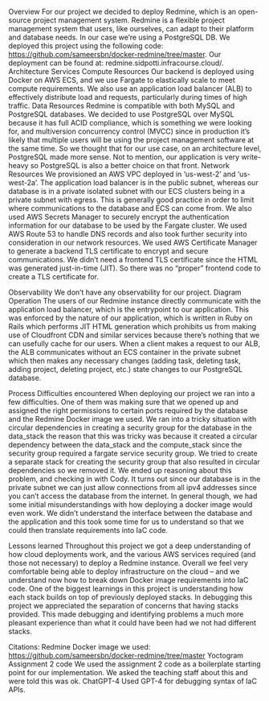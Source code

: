 
Overview
For our project we decided to deploy Redmine, which is an open-source project management system. Redmine is a flexible project management system that users, like ourselves, can adapt to their platform and database needs. In our case we’re using a PostgreSQL DB. We deployed this project using the following code: https://github.com/sameersbn/docker-redmine/tree/master. Our deployment can be found at: redmine.sidpotti.infracourse.cloud/.
Architecture
Services
Compute Resources
Our backend is deployed using Docker on AWS ECS, and we use Fargate to elastically scale to meet compute requirements. We also use an application load balancer (ALB) to effectively distribute load and requests, particularly during times of high traffic. 
Data Resources
Redmine is compatible with both MySQL and PostgreSQL databases. We decided to use PostgreSQL over MySQL because it has full ACID compliance, which is something we were looking for, and multiversion concurrency control (MVCC) since in production it’s likely that multiple users will be using the project management software at the same time. So we thought that for our use case, on an architecture level, PostgreSQL made more sense. Not to mention, our application is very write-heavy so PostgreSQL is also a better choice on that front. 
Network Resources
We provisioned an AWS VPC deployed in ‘us-west-2’ and ‘us-west-2a’. The application load balancer is in the public subnet, whereas our database is in a private isolated subnet with our ECS clusters being in a private subnet with egress. This is generally good practice in order to limit where communications to the database and ECS can come from. We also used AWS Secrets Manager to securely encrypt the authentication information for our database to be used by the Fargate cluster. We used AWS Route 53 to handle DNS records and also took further security into consideration in our network resources. We used AWS Certificate Manager to generate a backend TLS certificate to encrypt and secure communications. We didn’t need a frontend TLS certificate since the HTML was generated just-in-time (JIT). So there was no “proper” frontend code to create a TLS certificate for. 

Observability
We don’t have any observability for our project. 
Diagram
Operation
The users of our Redmine instance directly communicate with the application load balancer, which is the entrypoint to our application. This was enforced by the nature of our application, which is written in Ruby on Rails which performs JIT HTML generation which prohibits us from making use of Cloudfront CDN and similar services because there’s nothing that we can usefully cache for our users. 
	When a client makes a request to our ALB, the ALB communicates without an ECS container in the private subnet which then makes any necessary changes (adding task, deleting task, adding project, deleting project, etc.) state changes to our PostgreSQL database. 



Process
Difficulties encountered
When deploying our project we ran into a few difficulties. One of them was making sure that we opened up and assigned the right permissions to certain ports required by the database and the Redmine Docker image we used. We ran into a tricky situation with circular dependencies in creating a security group for the database in the data_stack the reason that this was tricky was because it created a circular dependency between the data_stack and the compute_stack since the security group required a fargate service security group. We tried to create a separate stack for creating the security group that also resulted in circular dependencies so we removed it. We ended up reasoning about this problem, and checking in with Cody. It turns out since our database is in the private subnet we can just allow connections from all ipv4 addresses since you can’t access the database from the internet.
	In general though, we had some initial misunderstandings with how deploying a docker image would even work. We didn’t understand the interface between the database and the application and this took some time for us to understand so that we could then translate requirements into IaC code.

Lessons learned
	Throughout this project we got a deep understanding of how cloud deployments work, and the various AWS services required (and those not necessary) to deploy a Redmine instance. Overall we feel very comfortable being able to deploy infrastructure on the cloud – and we understand now how to break down Docker image requirements into IaC code. One of the biggest learnings in this project is understanding how each stack builds on top of previously deployed stacks. In debugging this project we appreciated the separation of concerns that having stacks provided. This made debugging and identifying problems a much more pleasant experience than what it could have been had we not had different stacks. 



Citations:
Redmine Docker image we used: https://github.com/sameersbn/docker-redmine/tree/master
Yoctogram Assignment 2 code
We used the assignment 2 code as a boilerplate starting point for our implementation. We asked the teaching staff about this and were told this was ok.
ChatGPT-4
Used GPT-4 for debugging syntax of IaC APIs.
